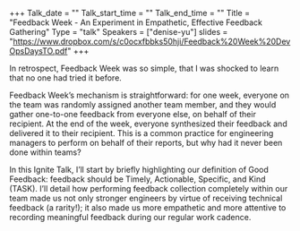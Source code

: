 +++
Talk_date = ""
Talk_start_time = ""
Talk_end_time = ""
Title = "Feedback Week - An Experiment in Empathetic, Effective Feedback Gathering"
Type = "talk"
Speakers = ["denise-yu"]
slides = "https://www.dropbox.com/s/c0ocxfbbks50hji/Feedback%20Week%20DevOpsDaysTO.pdf"
+++

In retrospect, Feedback Week was so simple, that I was shocked to learn that no one had tried it before.

Feedback Week’s mechanism is straightforward: for one week, everyone on the team was randomly assigned another team member, and they would gather one-to-one feedback from everyone else, on behalf of their recipient. At the end of the week, everyone synthesized their feedback and delivered it to their recipient. This is a common practice for engineering managers to perform on behalf of their reports, but why had it never been done within teams?

In this Ignite Talk, I’ll start by briefly highlighting our definition of Good Feedback: feedback should be Timely, Actionable, Specific, and Kind (TASK). I’ll detail how performing feedback collection completely within our team made us not only stronger engineers by virtue of receiving technical feedback (a rarity!); it also made us more empathetic and more attentive to recording meaningful feedback during our regular work cadence.
